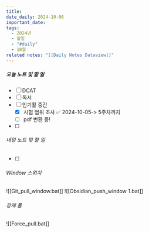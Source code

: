 ```yaml
---
title: 
date_daily: 2024-10-06
important_date: 
tags:
  - 2024년
  - 할일
  - "#daily"
  - 10월
related notes: "[[Daily Notes Dataview]]"
---
```

##### 오늘 노트 및 할 일 
- [ ]  DCAT
- [ ] 독서
- [ ] 인기활 중간
	- [x] 시험 범위 조사 ✅ 2024-10-05-> 5주차까지 
	- [ ] pdf 변환 중!
- [ ] 
  




###### 내일 노트 및 할 일
- [ ]  


######  Window 스위치
![[Git_pull_window.bat]]
![[Obsidian_push_window 1.bat]]



###### 강제 풀
![[Force_pull.bat]]
